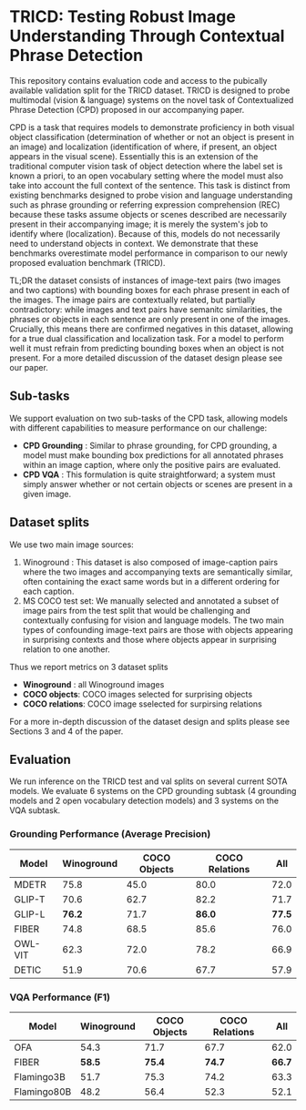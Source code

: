 # TRICD: Testing Robust Image Understanding Through Contextual Phrase Detection

This repository contains evaluation code and access to the pubically available validation split for the TRICD dataset. TRICD is designed to probe multimodal (vision & language) systems on the novel task of Contextualized Phrase Detection (CPD) proposed in our accompanying paper.

CPD is a task that requires models to demonstrate proficiency in both visual object classification (determination of whether or not an object is present in an image) and localization (identification of where, if present, an object appears in the visual scene). Essentially this is an extension of the traditional computer vision task of object detection where the label set is known a priori, to an open vocabulary setting where the model must also take into account the full context of the sentence. This task is distinct from existing benchmarks designed to probe vision and language understanding such as phrase grounding or referring expression comprehension (REC) because these tasks assume objects or scenes described are necessarily present in their accompanying image; it is merely the system's job to identify where (localization). Because of this, models do not necessarily need to understand objects in context. We demonstrate that these benchmarks overestimate model performance in comparison to our newly proposed evaluation benchmark (TRICD). 

TL;DR the dataset consists of instances of image-text pairs (two images and two captions) with bounding boxes for each phrase present in each of the images. The image pairs are contextually related, but partially contradictory: while images and text pairs have semanitc similarities, the phrases or objects in each sentence are only present in one of the images. Crucially, this means there are confirmed negatives in this dataset, allowing for a true dual classification and localization task. For a model to perform well it must refrain from predicting bounding boxes when an object is not present. For a more detailed discussion of the dataset design please see our paper.

## Sub-tasks
We support evaluation on two sub-tasks of the CPD task, allowing models with different capabilities to measure performance on our challenge:

* **CPD Grounding** : Similar to phrase grounding, for CPD grounding, a model must make bounding box predictions for all annotated phrases within an image caption, where only the positive pairs are evaluated. 
* **CPD VQA** :  This formulation is quite straightforward; a system must simply answer whether or not certain objects or scenes are present in a given image.

## Dataset splits
We use two main image sources:
1. Winoground : This dataset is also composed of image-caption pairs where the two images and accompanying texts are semantically similar, often containing the exact same words but in a different ordering for each caption.
2. MS COCO test set: We manually selected and annotated a subset of image pairs from the test split that would be challenging and contextually confusing for vision and language models. The two main types of confounding image-text pairs are those with objects appearing in surprising contexts and those where objects appear in surprising relation to one another.

Thus we report metrics on 3 dataset splits
  * **Winoground** : all Winoground images
  * **COCO objects**: COCO images selected for surprising objects
  * **COCO relations**: COCO image sselected for surpirsing relations
 
For a more in-depth discussion of the dataset design and splits please see Sections 3 and 4 of the paper. 

## Evaluation
We run inference on the TRICD test and val splits on several current SOTA models. We evaluate 6 systems on the CPD grounding subtask (4 grounding models and 2 open vocabulary detection models) and 3 systems on the VQA subtask. 

### Grounding Performance (Average Precision)

| Model| Winoground | COCO Objects | COCO Relations | All |
|----------|---------|---------|-----------|----------|
| MDETR| 75.8 |       45.0 |           80.0 |     72.0 |
| GLIP-T| 70.6 |         62.7 |           82.2 |     71.7 | 
| GLIP-L| **76.2** | 71.7 | **86.0** |     **77.5** | 
| FIBER|  74.8 | 68.5 | 85.6 | 76.0| 
| OWL-VIT| 62.3 | 72.0 | 78.2 |     66.9  | 
| DETIC| 51.9 |  70.6 | 67.7 |   57.9 | 


### VQA Performance (F1)
| Model| Winoground | COCO Objects | COCO Relations | All |
|----------|---------|---------|-----------|----------|
| OFA| 54.3 |     71.7 |      67.7 | 62.0  |
| FIBER| **58.5** |  **75.4** |  **74.7** |  **66.7** | 
| Flamingo3B| 51.7 |     75.3 |       74.2 | 63.3| 
| Flamingo80B |  48.2 | 56.4 |  52.3 |  52.1| 




